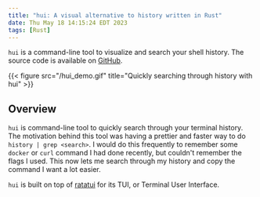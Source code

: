 ```yaml
---
title: "hui: A visual alternative to history written in Rust"
date: Thu May 18 14:15:24 EDT 2023
tags: [Rust]
---
```


`hui` is a command-line tool to visualize and search your shell history. The source code is available on [GitHub](https://github.com/jmwoliver/hui).

{{< figure src="/hui_demo.gif" title="Quickly searching through history with hui" >}}

## Overview

`hui` is command-line tool to quickly search through your terminal history. The motivation behind this tool was having a prettier and faster way to do `history | grep <search>`. I would do this frequently to remember some `docker` or `curl`
command I had done recently, but couldn't remember the flags I used. This now lets me search through my history and copy the command I want a lot easier.

`hui` is built on top of [ratatui](https://github.com/tui-rs-revival/ratatui) for its TUI, or Terminal User Interface.